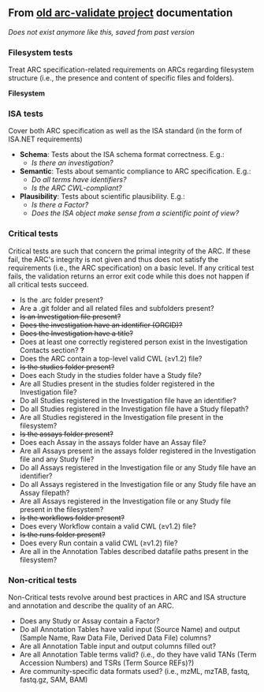 ## From [old arc-validate project](https://github.com/nfdi4plants/arc-validate/tree/main) documentation

*Does not exist anymore like this, saved from past version*

### Filesystem tests

Treat ARC specification-related requirements on ARCs regarding filesystem structure (i.e., the presence and content of specific files and folders).

**Filesystem**

### ISA tests

Cover both ARC specification as well as the ISA standard (in the form of ISA.NET requirements)

- **Schema**: Tests about the ISA schema format correctness. E.g.:
  - _Is there an investigation?_
- **Semantic**: Tests about semantic compliance to ARC specification. E.g.:
  - _Do all terms have identifiers?_
  - _Is the ARC CWL-compliant?_
- **Plausibility**: Tests about scientific plausibility. E.g.:
  - _Is there a Factor?_
  - _Does the ISA object make sense from a scientific point of view?_

### Critical tests

Critical tests are such that concern the primal integrity of the ARC. If these fail, the ARC's integrity is not given and thus does not satisfy the requirements (i.e., the ARC specification) on a basic level.
If any critical test fails, the validation returns an error exit code while this does not happen if all critical tests succeed.  

- Is the .arc folder present?
- Are a .git folder and all related files and subfolders present?
- ~~Is an Investigation file present?~~
- ~~Does the investigation have an identifier (ORCID)?~~
- ~~Does the Investigation have a title?~~
- Does at least one correctly registered person exist in the Investigation Contacts section? **?**
- Does the ARC contain a top-level valid CWL (≥v1.2) file? 
- ~~Is the studies folder present?~~
- Does each Study in the studies folder have a Study file?
- Are all Studies present in the studies folder registered in the Investigation file?
- Do all Studies registered in the Investigation file have an identifier?
- Do all Studies registered in the Investigation file have a Study filepath?
- Are all Studies registered in the Investigation file present in the filesystem?
- ~~Is the assays folder present?~~
- Does each Assay in the assays folder have an Assay file?
- Are all Assays present in the assays folder registered in the Investigation file and any Study file?
- Do all Assays registered in the Investigation file or any Study file have an identifier?
- Do all Assays registered in the Investigation file or any Study file have an Assay filepath?
- Are all Assays registered in the Investigation file or any Study file present in the filesystem?
- ~~Is the workflows folder present?~~
- Does every Workflow contain a valid CWL (≥v1.2) file?
- ~~Is the runs folder present?~~
- Does every Run contain a valid CWL (≥v1.2) file?
- Are all in the Annotation Tables described datafile paths present in the filesystem?

### Non-critical tests

Non-Critical tests revolve around best practices in ARC and ISA structure and annotation and describe the quality of an ARC. 

- Does any Study or Assay contain a Factor?
- Do all Annotation Tables have valid input (Source Name) and output (Sample Name, Raw Data File, Derived Data File) columns?
- Are all Annotation Table input and output columns filled out?
- Are all Annotation Table terms valid? (i.e., do they have valid TANs (Term Accession Numbers) and TSRs (Term Source REFs)?)
- Are community-specific data formats used? (i.e., mzML, mzTAB, fastq, fastq.gz, SAM, BAM)

